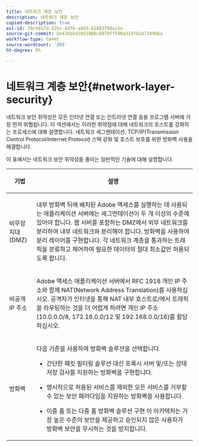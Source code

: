 ```yaml
---
title: 네트워크 계층 보안
description: 네트워크 계층 보안
copied-description: true
exl-id: 70c9917d-32bc-43f6-add3-62883f98ac5e
source-git-commit: be43bbbd1051886c8979ff590a3197b2a7249b6a
workflow-type: tm+mt
source-wordcount: '265'
ht-degree: 0%

---
```


# 네트워크 계층 보안{#network-layer-security}

네트워크 보안 취약성은 모든 인터넷 연결 또는 인트라넷 연결 응용 프로그램 서버에 가장 먼저 위협됩니다. 이 섹션에서는 이러한 취약점에 대해 네트워크의 호스트를 강화하는 프로세스에 대해 설명합니다. 네트워크 세그멘테이션, TCP/IP(Transmission Control Protocol/Internet Protocol) 스택 강화 및 호스트 보호를 위한 방화벽 사용을 해결합니다.

이 표에서는 네트워크 보안 취약성을 줄이는 일반적인 기술에 대해 설명합니다.

<table frame="all" colsep="1" rowsep="1" class="+ topic/table adobe-d/table " id="table-djf-lhz-n4"> 
 <thead class="- topic/thead "> 
  <tr rowsep="1" class="- topic/row "> 
   <th colname="1" class="- topic/entry entry"> <p class="- topic/p ">기법 </p> </th> 
   <th colname="2" class="- topic/entry entry"> <p class="- topic/p ">설명 </p> </th> 
  </tr> 
 </thead>
 <tbody class="- topic/tbody "> 
  <tr rowsep="1" class="- topic/row "> 
   <td colname="1" class="- topic/entry "> <p class="- topic/p ">비무장 지대(DMZ) </p> </td> 
   <td colname="2" class="- topic/entry "> <p class="- topic/p ">내부 방화벽 뒤에 배치된 Adobe 액세스를 실행하는 데 사용되는 애플리케이션 서버에는 세그먼테이션이 두 개 이상의 수준에 있어야 합니다. 웹 서버를 포함하는 DMZ에서 외부 네트워크를 분리하여 내부 네트워크와 분리해야 합니다. 방화벽을 사용하여 분리 레이어를 구현합니다. 각 네트워크 계층을 통과하는 트래픽을 분류하고 제어하여 필요한 데이터의 절대 최소값만 허용되도록 합니다. </p> </td> 
  </tr> 
  <tr rowsep="1" class="- topic/row "> 
   <td colname="1" class="- topic/entry "> <p class="- topic/p ">비공개 IP 주소 </p> </td> 
   <td colname="2" class="- topic/entry "> <p class="- topic/p ">Adobe 액세스 애플리케이션 서버에서 RFC 1918 개인 IP 주소와 함께 NAT(Network Address Translation)를 사용하십시오. 공격자가 인터넷을 통해 NAT 내부 호스트로/에서 트래픽을 라우팅하는 것을 더 어렵게 하려면 개인 IP 주소(10.0.0.0/8, 172.16.0.0/12 및 192.168.0.0/16)를 할당하십시오. </p> </td> 
  </tr> 
  <tr rowsep="0" class="- topic/row "> 
   <td colname="1" class="- topic/entry "> <p class="- topic/p ">방화벽 </p> </td> 
   <td colname="2" class="- topic/entry "> <p class="- topic/p ">다음 기준을 사용하여 방화벽 솔루션을 선택합니다. </p> <p class="- topic/p "> 
     <ul class="- topic/ul " id="ul-wjf-lhz-n4"> 
      <li class="- topic/li " id="li-8031632160F44037B092988183139202"> <p class="- topic/p ">간단한 패킷 필터링 솔루션 대신 프록시 서버 및/또는 상태 저장 검사를 지원하는 방화벽을 구현합니다. </p> </li> 
      <li class="- topic/li " id="li-B65CBB92113E4503B79EB194C34FCA50"> <p class="- topic/p ">명시적으로 허용된 서비스를 제외한 모든 서비스를 거부할 수 있는 보안 패러다임을 지원하는 방화벽을 사용합니다. </p> </li> 
      <li class="- topic/li " id="li-5CE4C7B65D84410DB4BE966FD8922993"> <p class="- topic/p ">이중 홈 또는 다중 홈 방화벽 솔루션 구현 이 아키텍처는 가장 높은 수준의 보안을 제공하고 승인되지 않은 사용자가 방화벽 보안을 무시하는 것을 방지합니다. </p> </li> 
     </ul> </p> </td> 
  </tr> 
 </tbody> 
</table>
